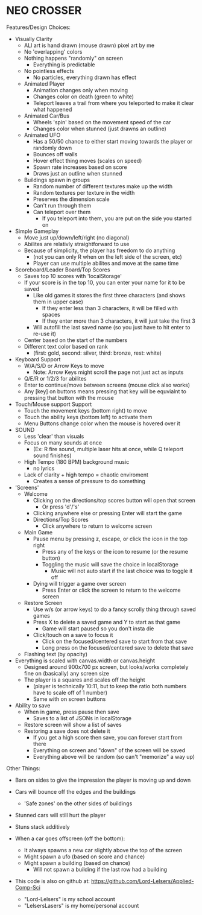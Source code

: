 # NEO CROSSER

Features/Design Choices:
- Visually Clarity
    - ALl art is hand drawn (mouse drawn) pixel art by me
    - No 'overlapping' colors
    - Nothing happens "randomly" on screen
        - Everything is predictable
    - No pointless effects
        - No particles, everything drawn has effect
    - Animated Player
        - Animation changes only when moving
        - Changes color on death (green to white)
        - Teleport leaves a trail from where you teleported to make it clear what happened
    - Animated Car/Bus
        - Wheels 'spin' based on the movement speed of the car
        - Changes color when stunned (just drawns an outline)
    - Animated UFO
        - Has a 50/50 chance to either start moving towards the player or randomly down
        - Bounces off walls
        - Hover effect thing moves (scales on speed)
        - Spawn rate increases based on score
        - Draws just an outline when stunned
    - Buildings spawn in groups
        - Random number of different textures make up the width
        - Random textures per texture in the width
        - Preserves the dimension scale
        - Can't run through them
        - Can teleport over them
            - If you teleport into them, you are put on the side you started on
- Simple Gameplay
    - Move just up/down/left/right (no diagonal)
    - Abilites are relativly straightforward to use
    - Because of simplicity, the player has freedom to do anything
        - (not you can only R when on the left side of the screen, etc)
        - Player can use multiple abilites and move at the same time
- Scoreboard/Leader Board/Top Scores
    - Saves top 10 scores with 'localStorage'
    - If your score is in the top 10, you can enter your name for it to be saved
        - Like old games it stores the first three characters (and shows them in upper case)
            - If they enter less than 3 characters, it will be filled with spaces
            - If they enter more than 3 characters, it will just take the first 3
        - Will autofill the last saved name (so you just have to hit enter to re-use it)
    - Center based on the start of the numbers
    - Different text color based on rank
        - (first: gold, second: silver, third: bronze, rest: white)
- Keyboard Support
    - W/A/S/D or Arrow Keys to move
        - Note: Arrow Keys might scroll the page not just act as inputs
    - Q/E/R or 1/2/3 for abilites
    - Enter to continue/move between screens (mouse click also works)
    - Any [key] on buttons means pressing that key will be equvialnt to pressing that button with the mouse
- Touch/Mouse support Support
    - Touch the movement keys (bottom right) to move
    - Touch the ability keys (bottom left) to activate them
    - Menu Buttons change color when the mouse is hovered over it
- SOUND
    - Less 'clear' than visuals
    - Focus on many sounds at once
        - (Ex: R fire sound, multiple laser hits at once, while Q teleport sound finishes)
    - High Tempo (180 BPM) background music
        - no lyrics
    - Lack of clarity + high tempo = chaotic enviroment
        - Creates a sense of pressure to do something
- 'Screens'
    - Welcome
        - Clicking on the directions/top scores button will open that screen
            - Or press 'd'/'s'
        - Clicking anywhere else or pressing Enter will start the game
        - Directions/Top Scores
            - Click anywhere to return to welcome screen
    - Main Game
        - Pause menu by pressing z, escape, or click the icon in the top right
            - Press any of the keys or the icon to resume (or the resume button)
            - Toggling the music will save the choice in localStorage
                - Music will not auto start if the last choice was to toggle it off
        - Dying will trigger a game over screen
            - Press Enter or click the screen to return to the welcome screen
    - Restore Screen
        - Use w/s (or arrow keys) to do a fancy scrolly thing through saved games
        - Press X to delete a saved game and Y to start as that game
            - Game will start paused so you don't insta die
        - Click/touch on a save to focus it
            - Click on the focused/centered save to start from that save
            - Long press on the focused/centered save to delete that save
    - Flashing text (by opacity)
- Everything is scaled with canvas.width or canvas.height
    - Designed around 900x700 px screen, but looks/works completely fine on (basically) any screen size
    - The player is a squares and scales off the height
        - (player is technically 10:11, but to keep the ratio both numbers have to scale off of 1 number) 
        - Same with on screen buttons
- Ability to save
    - When in game, press pause then save
        - Saves to a list of JSONs in localStorage
    - Restore screen will show a list of saves
    - Restoring a save does not delete it
        - If you get a high score then save, you can forever start from there
        - Everything on screen and "down" of the screen will be saved
        - Everything above will be random (so can't "memorize" a way up)

Other Things:
- Bars on sides to give the impression the player is moving up and down
- Cars will bounce off the edges and the buildings
    - 'Safe zones' on the other sides of buildings
- Stunned cars will still hurt the player
- Stuns stack additively
- When a car goes offscreen (off the bottom):
    - It always spawns a new car slightly above the top of the screen
    - Might spawn a ufo (based on score and chance)
    - Might spawn a building (based on chance)
        - Will not spawn a building if the last row had a building


- This code is also on github at: https://github.com/Lord-Lelsers/Applied-Comp-Sci
    - "Lord-Lelsers" is my school account
    - "LelsersLasers" is my home/personal account